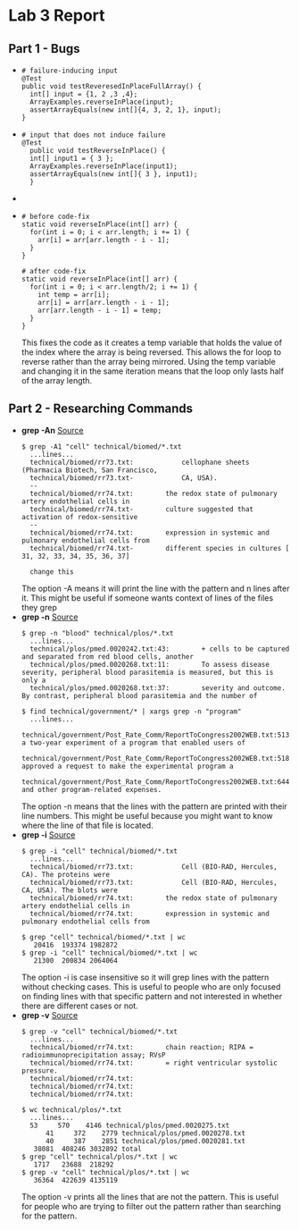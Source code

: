 # Lab 3 Report  
## Part 1 - Bugs  
* ```
  # failure-inducing input
  @Test
  public void testReveresedInPlaceFullArray() {
    int[] input = {1, 2 ,3 ,4};
    ArrayExamples.reverseInPlace(input);
    assertArrayEquals(new int[]{4, 3, 2, 1}, input);
  }
  ```
* ```
  # input that does not induce failure
  @Test 
	public void testReverseInPlace() {
    int[] input1 = { 3 };
    ArrayExamples.reverseInPlace(input1);
    assertArrayEquals(new int[]{ 3 }, input1);
	}
  ```
* 
* ```
  # before code-fix
  static void reverseInPlace(int[] arr) {
    for(int i = 0; i < arr.length; i += 1) {
      arr[i] = arr[arr.length - i - 1];
    }
  }
  ```
  ```
  # after code-fix
  static void reverseInPlace(int[] arr) {
    for(int i = 0; i < arr.length/2; i += 1) {
      int temp = arr[i];
      arr[i] = arr[arr.length - i - 1];
      arr[arr.length - i - 1] = temp;
    }
  }
  ```
  This fixes the code as it creates a temp variable that holds the value of the index where the array is being reversed.
  This allows the for loop to reverse rather than the array being mirrored. Using the temp variable and changing it
  in the same iteration means that the loop only lasts half of the array length.
## Part 2 - Researching Commands  
* __grep -An__ [Source](https://www.geeksforgeeks.org/grep-command-in-unixlinux/)
  ```
  $ grep -A1 "cell" technical/biomed/*.txt
 	...lines...
  	technical/biomed/rr73.txt:            cellophane sheets (Pharmacia Biotech, San Francisco,
	technical/biomed/rr73.txt-            CA, USA).
	--
	technical/biomed/rr74.txt:        the redox state of pulmonary artery endothelial cells in
	technical/biomed/rr74.txt-        culture suggested that activation of redox-sensitive
	--
	technical/biomed/rr74.txt:        expression in systemic and pulmonary endothelial cells from
	technical/biomed/rr74.txt-        different species in cultures [ 31, 32, 33, 34, 35, 36, 37]
  ```
  ```
 	change this
  ```
  The option -A means it will print the line with the pattern and n lines after it. This might be useful if someone
  wants context of lines of the files they grep 
* __grep -n__ [Source](https://www.geeksforgeeks.org/grep-command-in-unixlinux/)
  ```
  $ grep -n "blood" technical/plos/*.txt
  	...lines...
  	technical/plos/pmed.0020242.txt:43:        + cells to be captured and separated from red blood cells, another
  	technical/plos/pmed.0020268.txt:11:        To assess disease severity, peripheral blood parasitemia is measured, but this is only a
  	technical/plos/pmed.0020268.txt:37:        severity and outcome. By contrast, peripheral blood parasitemia and the number of
  ```
  ```
  $ find technical/government/* | xargs grep -n "program"
  	...lines...
 	technical/government/Post_Rate_Comm/ReportToCongress2002WEB.txt:513:approved a two-year experiment of a program that enabled users of
	technical/government/Post_Rate_Comm/ReportToCongress2002WEB.txt:518:ultimately approved a request to make the experimental program a
	technical/government/Post_Rate_Comm/ReportToCongress2002WEB.txt:644:advertising and other program-related expenses. 
  ```
  The option -n means that the lines with the pattern are printed with their line numbers. This might be useful because
  you might want to know where the line of that file is located.
* __grep -i__ [Source](https://www.geeksforgeeks.org/grep-command-in-unixlinux/)
  ```
  $ grep -i "cell" technical/biomed/*.txt
  	...lines...
  	technical/biomed/rr73.txt:            Cell (BIO-RAD, Hercules, CA). The proteins were
  	technical/biomed/rr73.txt:            Cell (BIO-RAD, Hercules, CA, USA). The blots were
  	technical/biomed/rr74.txt:        the redox state of pulmonary artery endothelial cells in
 	technical/biomed/rr74.txt:        expression in systemic and pulmonary endothelial cells from
  ```
  ```
  $ grep "cell" technical/biomed/*.txt | wc
     20416  193374 1982872
  $ grep -i "cell" technical/biomed/*.txt | wc
     21300  200834 2064064
  ```
  The option -i is case insensitive so it will grep lines with the pattern without checking cases. This is useful to people who are only
  focused on finding lines with that specific pattern and not interested in whether there are different cases or not. 
* __grep -v__ [Source](https://www.geeksforgeeks.org/grep-command-in-unixlinux/)
  ```
  $ grep -v "cell" technical/biomed/*.txt
  	...lines...
  	technical/biomed/rr74.txt:        chain reaction; RIPA = radioimmunoprecipitation assay; RVsP
	technical/biomed/rr74.txt:        = right ventricular systolic pressure.
	technical/biomed/rr74.txt:
	technical/biomed/rr74.txt:
	technical/biomed/rr74.txt:
  ```
  ```
  $ wc technical/plos/*.txt
  	...lines...
  	53     570    4146 technical/plos/pmed.0020275.txt
     	41     372    2779 technical/plos/pmed.0020278.txt
     	40     387    2851 technical/plos/pmed.0020281.txt
     38081  408246 3032892 total
  $ grep "cell" technical/plos/*.txt | wc
     1717   23688  218292
  $ grep -v "cell" technical/plos/*.txt | wc
     36364  422639 4135119
  ```
  The option -v prints all the lines that are not the pattern. This is useful for people who are trying to filter out the pattern
  rather than searching for the pattern.

